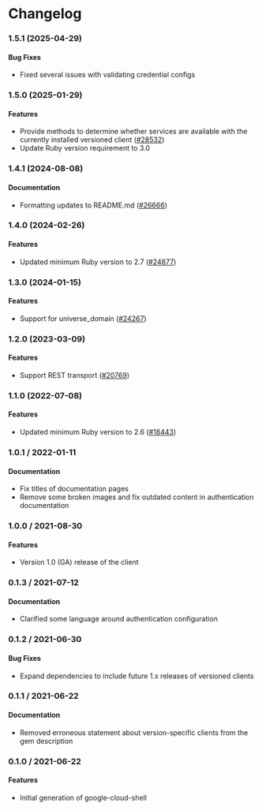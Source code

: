 # Changelog

### 1.5.1 (2025-04-29)

#### Bug Fixes

* Fixed several issues with validating credential configs 

### 1.5.0 (2025-01-29)

#### Features

* Provide methods to determine whether services are available with the currently installed versioned client ([#28532](https://github.com/googleapis/google-cloud-ruby/issues/28532)) 
* Update Ruby version requirement to 3.0 

### 1.4.1 (2024-08-08)

#### Documentation

* Formatting updates to README.md ([#26666](https://github.com/googleapis/google-cloud-ruby/issues/26666)) 

### 1.4.0 (2024-02-26)

#### Features

* Updated minimum Ruby version to 2.7 ([#24877](https://github.com/googleapis/google-cloud-ruby/issues/24877)) 

### 1.3.0 (2024-01-15)

#### Features

* Support for universe_domain ([#24267](https://github.com/googleapis/google-cloud-ruby/issues/24267)) 

### 1.2.0 (2023-03-09)

#### Features

* Support REST transport ([#20769](https://github.com/googleapis/google-cloud-ruby/issues/20769)) 

### 1.1.0 (2022-07-08)

#### Features

* Updated minimum Ruby version to 2.6 ([#18443](https://github.com/googleapis/google-cloud-ruby/issues/18443)) 

### 1.0.1 / 2022-01-11

#### Documentation

* Fix titles of documentation pages
* Remove some broken images and fix outdated content in authentication documentation

### 1.0.0 / 2021-08-30

#### Features

* Version 1.0 (GA) release of the client

### 0.1.3 / 2021-07-12

#### Documentation

* Clarified some language around authentication configuration

### 0.1.2 / 2021-06-30

#### Bug Fixes

* Expand dependencies to include future 1.x releases of versioned clients

### 0.1.1 / 2021-06-22

#### Documentation

* Removed erroneous statement about version-specific clients from the gem description

### 0.1.0 / 2021-06-22

#### Features

* Initial generation of google-cloud-shell
